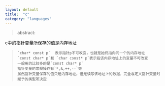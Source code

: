 ```yaml
---
layout: default
title:  "c"
category: "languages"
---
```

> abstract:

c中的指针变量所保存的值是内存地址
>     `char* const p`  表示指针p不可改变，也就是始终指向同一个的内存地址
>     `const char* p`和 `char const* p`表示指该内存地址上的变量不可改变
>     一般用的比较多的是`const char* p`
>     指针变量的常规操作有`*,&,++,--`等
>     虽然指针变量保存的值只是内存地址，但是读写该地址上的数据，完全与定义指针变量时赋予的类型所决定
 
